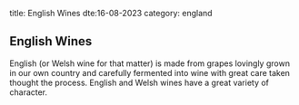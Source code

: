 title: English Wines
dte:16-08-2023
category: england

## English Wines

English (or Welsh wine for that matter) is made from grapes lovingly grown in our own country and carefully fermented into wine with great care taken thought the process. English and Welsh wines have a great variety of character.
